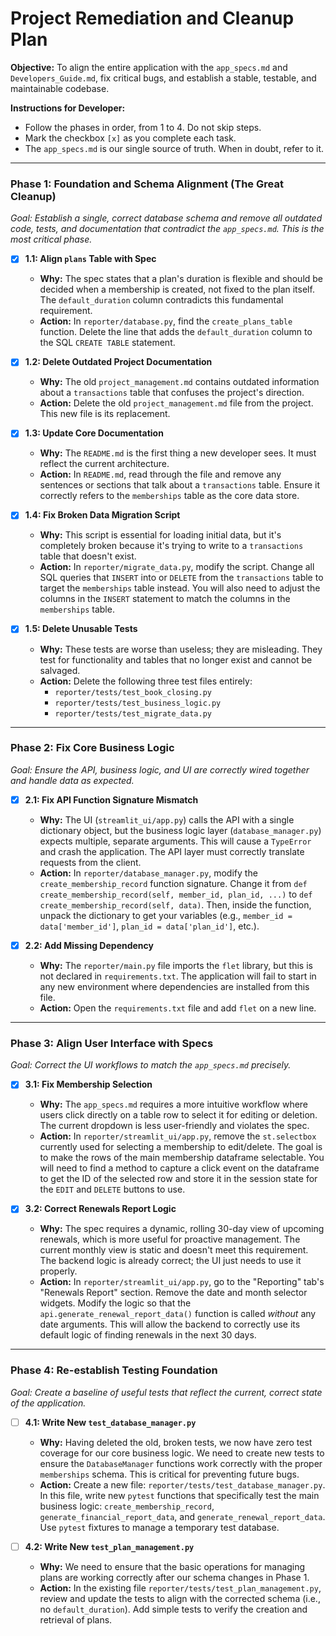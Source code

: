 
# Project Remediation and Cleanup Plan

**Objective:** To align the entire application with the `app_specs.md` and `Developers_Guide.md`, fix critical bugs, and establish a stable, testable, and maintainable codebase.

**Instructions for Developer:**
- Follow the phases in order, from 1 to 4. Do not skip steps.
- Mark the checkbox `[x]` as you complete each task.
- The `app_specs.md` is our single source of truth. When in doubt, refer to it.

---

### Phase 1: Foundation and Schema Alignment (The Great Cleanup)

*Goal: Establish a single, correct database schema and remove all outdated code, tests, and documentation that contradict the `app_specs.md`. This is the most critical phase.*

- [x] **1.1: Align `plans` Table with Spec**
  - **Why:** The spec states that a plan's duration is flexible and should be decided when a membership is created, not fixed to the plan itself. The `default_duration` column contradicts this fundamental requirement.
  - **Action:** In `reporter/database.py`, find the `create_plans_table` function. Delete the line that adds the `default_duration` column to the SQL `CREATE TABLE` statement.

- [x] **1.2: Delete Outdated Project Documentation**
  - **Why:** The old `project_management.md` contains outdated information about a `transactions` table that confuses the project's direction.
  - **Action:** Delete the old `project_management.md` file from the project. This new file is its replacement.

- [x] **1.3: Update Core Documentation**
  - **Why:** The `README.md` is the first thing a new developer sees. It must reflect the current architecture.
  - **Action:** In `README.md`, read through the file and remove any sentences or sections that talk about a `transactions` table. Ensure it correctly refers to the `memberships` table as the core data store.

- [x] **1.4: Fix Broken Data Migration Script**
  - **Why:** This script is essential for loading initial data, but it's completely broken because it's trying to write to a `transactions` table that doesn't exist.
  - **Action:** In `reporter/migrate_data.py`, modify the script. Change all SQL queries that `INSERT` into or `DELETE` from the `transactions` table to target the `memberships` table instead. You will also need to adjust the columns in the `INSERT` statement to match the columns in the `memberships` table.

- [x] **1.5: Delete Unusable Tests**
  - **Why:** These tests are worse than useless; they are misleading. They test for functionality and tables that no longer exist and cannot be salvaged.
  - **Action:** Delete the following three test files entirely:
    - `reporter/tests/test_book_closing.py`
    - `reporter/tests/test_business_logic.py`
    - `reporter/tests/test_migrate_data.py`

---

### Phase 2: Fix Core Business Logic

*Goal: Ensure the API, business logic, and UI are correctly wired together and handle data as expected.*

- [x] **2.1: Fix API Function Signature Mismatch**
  - **Why:** The UI (`streamlit_ui/app.py`) calls the API with a single dictionary object, but the business logic layer (`database_manager.py`) expects multiple, separate arguments. This will cause a `TypeError` and crash the application. The API layer must correctly translate requests from the client.
  - **Action:** In `reporter/database_manager.py`, modify the `create_membership_record` function signature. Change it from `def create_membership_record(self, member_id, plan_id, ...)` to `def create_membership_record(self, data)`. Then, inside the function, unpack the dictionary to get your variables (e.g., `member_id = data['member_id']`, `plan_id = data['plan_id']`, etc.).

- [x] **2.2: Add Missing Dependency**
  - **Why:** The `reporter/main.py` file imports the `flet` library, but this is not declared in `requirements.txt`. The application will fail to start in any new environment where dependencies are installed from this file.
  - **Action:** Open the `requirements.txt` file and add `flet` on a new line.

---

### Phase 3: Align User Interface with Specs

*Goal: Correct the UI workflows to match the `app_specs.md` precisely.*

- [x] **3.1: Fix Membership Selection**
  - **Why:** The `app_specs.md` requires a more intuitive workflow where users click directly on a table row to select it for editing or deletion. The current dropdown is less user-friendly and violates the spec.
  - **Action:** In `reporter/streamlit_ui/app.py`, remove the `st.selectbox` currently used for selecting a membership to edit/delete. The goal is to make the rows of the main membership dataframe selectable. You will need to find a method to capture a click event on the dataframe to get the ID of the selected row and store it in the session state for the `EDIT` and `DELETE` buttons to use.

- [x] **3.2: Correct Renewals Report Logic**
  - **Why:** The spec requires a dynamic, rolling 30-day view of upcoming renewals, which is more useful for proactive management. The current monthly view is static and doesn't meet this requirement. The backend logic is already correct; the UI just needs to use it properly.
  - **Action:** In `reporter/streamlit_ui/app.py`, go to the "Reporting" tab's "Renewals Report" section. Remove the date and month selector widgets. Modify the logic so that the `api.generate_renewal_report_data()` function is called *without* any date arguments. This will allow the backend to correctly use its default logic of finding renewals in the next 30 days.

---

### Phase 4: Re-establish Testing Foundation

*Goal: Create a baseline of useful tests that reflect the current, correct state of the application.*

- [ ] **4.1: Write New `test_database_manager.py`**
  - **Why:** Having deleted the old, broken tests, we now have zero test coverage for our core business logic. We need to create new tests to ensure the `DatabaseManager` functions work correctly with the proper `memberships` schema. This is critical for preventing future bugs.
  - **Action:** Create a new file: `reporter/tests/test_database_manager.py`. In this file, write new `pytest` functions that specifically test the main business logic: `create_membership_record`, `generate_financial_report_data`, and `generate_renewal_report_data`. Use `pytest` fixtures to manage a temporary test database.

- [ ] **4.2: Write New `test_plan_management.py`**
  - **Why:** We need to ensure that the basic operations for managing plans are working correctly after our schema changes in Phase 1.
  - **Action:** In the existing file `reporter/tests/test_plan_management.py`, review and update the tests to align with the corrected schema (i.e., no `default_duration`). Add simple tests to verify the creation and retrieval of plans.

```